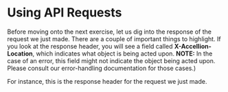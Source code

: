 # Using API Requests
Before moving onto the next exercise, let us dig into the response of the request we just made. There are a couple of important things to highlight. If you look at the response header, you will see a field called **X-Accellion-Location**, which indicates what object is being acted upon. 
**NOTE:**  In the case of an error, this field might not indicate the object being acted upon. Please consult our error-handling documentation for those cases.)

For instance, this is the response header for the request we just made.
